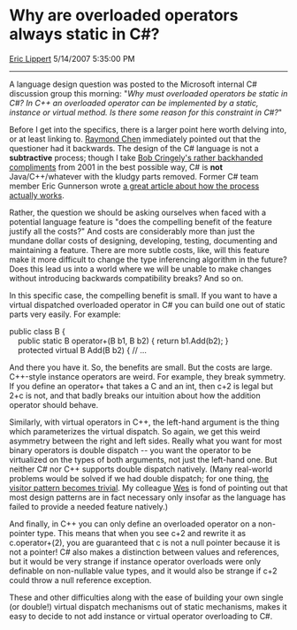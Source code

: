 # Why are overloaded operators always static in C\#?

[Eric Lippert](https://social.msdn.microsoft.com/profile/Eric%20Lippert) 5/14/2007 5:35:00 PM

-----

A language design question was posted to the Microsoft internal C\# discussion group this morning: "*Why must overloaded operators be static in C\#? In C++ an overloaded operator can be implemented by a static, instance or virtual method. Is there some reason for this constraint in C\#?*"

Before I get into the specifics, there is a larger point here worth delving into, or at least linking to. [Raymond Chen](http://blogs.msdn.com/oldnewthing/) immediately pointed out that the questioner had it backwards. The design of the C\# language is not a **subtractive** process; though I take [Bob Cringely's rather backhanded compliments](http://www.pbs.org/cringely/pulpit/2001/pulpit_20011101_000710.html) from 2001 in the best possible way, C\# is **not** Java/C++/whatever with the kludgy parts removed. Former C\# team member Eric Gunnerson wrote [a great article about how the process actually works](http://blogs.msdn.com/ericgu/archive/2004/01/12/57985.aspx).

Rather, the question we should be asking ourselves when faced with a potential language feature is "does the compelling benefit of the feature justify all the costs?" And costs are considerably more than just the mundane dollar costs of designing, developing, testing, documenting and maintaining a feature. There are more subtle costs, like, will this feature make it more difficult to change the type inferencing algorithm in the future? Does this lead us into a world where we will be unable to make changes without introducing backwards compatibility breaks? And so on.

In this specific case, the compelling benefit is small. If you want to have a virtual dispatched overloaded operator in C\# you can build one out of static parts very easily. For example:

 

public class B {  
    public static B operator+(B b1, B b2) { return b1.Add(b2); }  
    protected virtual B Add(B b2) { // ...

And there you have it. So, the benefits are small. But the costs are large. C++-style instance operators are weird. For example, they break symmetry. If you define an operator+ that takes a C and an int, then c+2 is legal but 2+c is not, and that badly breaks our intuition about how the addition operator should behave.

Similarly, with virtual operators in C++, the left-hand argument is the thing which parameterizes the virtual dispatch. So again, we get this weird asymmetry between the right and left sides. Really what you want for most binary operators is double dispatch -- you want the operator to be virtualized on the types of both arguments, not just the left-hand one. But neither C\# nor C++ supports double dispatch natively. (Many real-world problems would be solved if we had double dispatch; for one thing, [the visitor pattern becomes trivial](http://blogs.msdn.com/devdev/archive/2005/08/29/457798.aspx). My colleague [Wes](http://blogs.msdn.com/wesdyer/) is fond of pointing out that most design patterns are in fact necessary only insofar as the language has failed to provide a needed feature natively.)

And finally, in C++ you can only define an overloaded operator on a non-pointer type. This means that when you see c+2 and rewrite it as c.operator+(2), you are guaranteed that c is not a null pointer because it is not a pointer\! C\# also makes a distinction between values and references, but it would be very strange if instance operator overloads were only definable on non-nullable value types, and it would also be strange if c+2 could throw a null reference exception.

These and other difficulties along with the ease of building your own single (or double\!) virtual dispatch mechanisms out of static mechanisms, makes it easy to decide to not add instance or virtual operator overloading to C\#.

